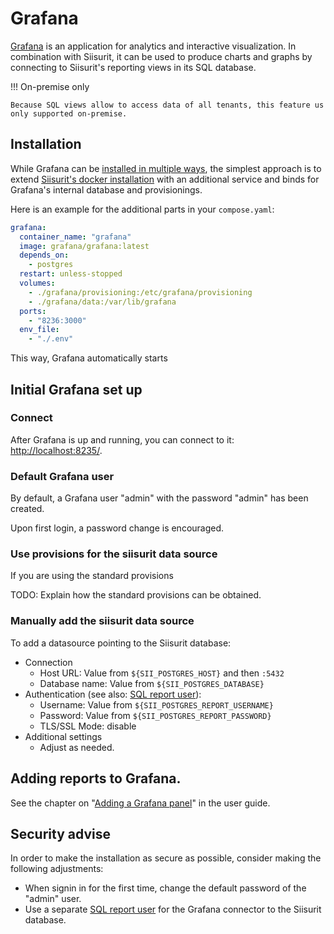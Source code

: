 # Grafana

[Grafana](https://grafana.com) is an application for analytics and interactive visualization. In combination with Siisurit, it can be used to produce charts and graphs by connecting to Siisurit's reporting views in its SQL database.

!!! On-premise only

    Because SQL views allow to access data of all tenants, this feature us only supported on-premise.

## Installation

While Grafana can be [installed in multiple ways](https://grafana.com/docs/grafana/latest/setup-grafana/), the simplest approach is to extend [Siisurit's docker installation](docker.md) with an additional service and binds for Grafana's internal database and provisionings.

Here is an example for the additional parts in your `compose.yaml`:

```yaml
grafana:
  container_name: "grafana"
  image: grafana/grafana:latest
  depends_on:
    - postgres
  restart: unless-stopped
  volumes:
    - ./grafana/provisioning:/etc/grafana/provisioning
    - ./grafana/data:/var/lib/grafana
  ports:
    - "8236:3000"
  env_file:
    - "./.env"
```

This way, Grafana automatically starts

## Initial Grafana set up

### Connect

After Grafana is up and running, you can connect to it: <http://localhost:8235/>.

### Default Grafana user

By default, a Grafana user "admin" with the password "admin" has been created.

Upon first login, a password change is encouraged.

### Use provisions for the siisurit data source

If you are using the standard provisions

TODO: Explain how the standard provisions can be obtained.

### Manually add the siisurit data source

To add a datasource pointing to the Siisurit database:

- Connection
  - Host URL: Value from `${SII_POSTGRES_HOST}` and then `:5432`
  - Database name: Value from `${SII_POSTGRES_DATABASE}`
- Authentication (see also: [SQL report user](sql-report-user.md)):
  - Username: Value from `${SII_POSTGRES_REPORT_USERNAME}`
  - Password: Value from `${SII_POSTGRES_REPORT_PASSWORD}`
  - TLS/SSL Mode: disable
- Additional settings
  - Adjust as needed.

## Adding reports to Grafana.

See the chapter on "[Adding a Grafana panel](../../user/grafana/index.md)" in the user guide.

## Security advise

In order to make the installation as secure as possible, consider making the following adjustments:

- When signin in for the first time, change the default password of the "admin" user.
- Use a separate [SQL report user](sql-report-user.md) for the Grafana connector to the Siisurit database.
